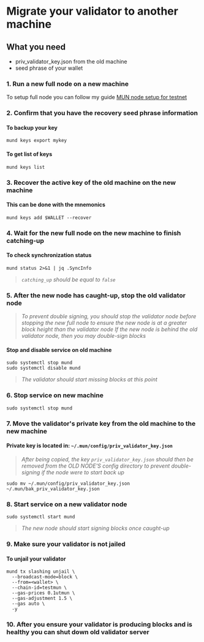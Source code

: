 # Migrate your validator to another machine
## What you need
- priv_validator_key.json from the old machine
- seed phrase of your wallet

### 1. Run a new full node on a new machine
To setup full node you can follow my guide [MUN node setup for testnet](https://github.com/elangrr/testnet_guide/blob/main/mun/README.md)

### 2. Confirm that you have the recovery seed phrase information 
#### To backup your key
```
mund keys export mykey
```

#### To get list of keys
```
mund keys list
```

### 3. Recover the active key of the old machine on the new machine

#### This can be done with the mnemonics
```
mund keys add $WALLET --recover
```

### 4. Wait for the new full node on the new machine to finish catching-up

#### To check synchronization status
```
mund status 2>&1 | jq .SyncInfo
```
> _`catching_up` should be equal to `false`_

### 5. After the new node has caught-up, stop the old validator node

> _To prevent double signing, you should stop the validator node before stopping the new full node to ensure the new node is at a greater block height than the validator node_
> _If the new node is behind the old validator node, then you may double-sign blocks_

#### Stop and disable service on old machine
```
sudo systemctl stop mund
sudo systemctl disable mund
```
> _The validator should start missing blocks at this point_

### 6. Stop service on new machine
```
sudo systemctl stop mund
```

### 7. Move the validator's private key from the old machine to the new machine
#### Private key is located in: `~/.mun/config/priv_validator_key.json`

> _After being copied, the key `priv_validator_key.json` should then be removed from the OLD NODE'S config directory to prevent double-signing if the node were to start back up_
```
sudo mv ~/.mun/config/priv_validator_key.json ~/.mun/bak_priv_validator_key.json
```

### 8. Start service on a new validator node
```
sudo systemctl start mund
```
> _The new node should start signing blocks once caught-up_

### 9. Make sure your validator is not jailed
#### To unjail your validator
```
mund tx slashing unjail \
  --broadcast-mode=block \
  --from=<wallet> \
  --chain-id=testmun \
  --gas-prices 0.1utmun \
  --gas-adjustment 1.5 \
  --gas auto \
  -y
```

### 10. After you ensure your validator is producing blocks and is healthy you can shut down old validator server
